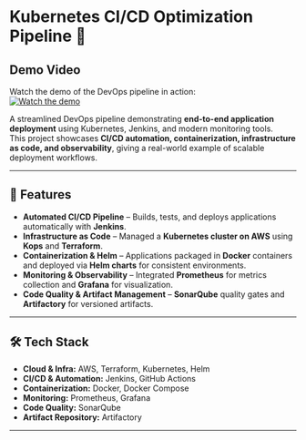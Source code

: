 # Kubernetes CI/CD Optimization Pipeline 🚀

## Demo Video
Watch the demo of the DevOps pipeline in action:  
[![Watch the demo](https://img.youtube.com/vi/qPWDO3ah3ys/0.jpg)](https://youtu.be/qPWDO3ah3ys)


A streamlined DevOps pipeline demonstrating **end-to-end application deployment** using Kubernetes, Jenkins, and modern monitoring tools.  
This project showcases **CI/CD automation, containerization, infrastructure as code, and observability**, giving a real-world example of scalable deployment workflows.

---

## 🔑 Features
- **Automated CI/CD Pipeline** – Builds, tests, and deploys applications automatically with **Jenkins**.  
- **Infrastructure as Code** – Managed a **Kubernetes cluster on AWS** using **Kops** and **Terraform**.  
- **Containerization & Helm** – Applications packaged in **Docker** containers and deployed via **Helm charts** for consistent environments.  
- **Monitoring & Observability** – Integrated **Prometheus** for metrics collection and **Grafana** for visualization.  
- **Code Quality & Artifact Management** – **SonarQube** quality gates and **Artifactory** for versioned artifacts.  

---

## 🛠️ Tech Stack
- **Cloud & Infra:** AWS, Terraform, Kubernetes, Helm  
- **CI/CD & Automation:** Jenkins, GitHub Actions  
- **Containerization:** Docker, Docker Compose  
- **Monitoring:** Prometheus, Grafana  
- **Code Quality:** SonarQube  
- **Artifact Repository:** Artifactory  

---
